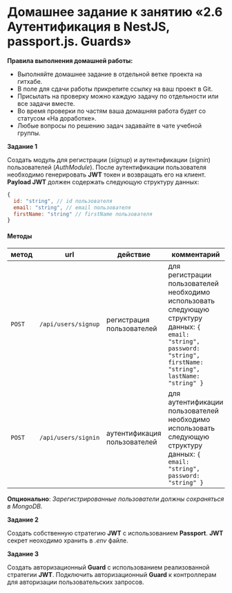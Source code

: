 # Домашнее задание к занятию «2.6 Аутентификация в NestJS, passport.js. Guards»

**Правила выполнения домашней работы:**
* Выполняйте домашнее задание в отдельной ветке проекта на гитхабе.
* В поле для сдачи работы прикрепите ссылку на ваш проект в Git.
* Присылать на проверку можно каждую задачу по отдельности или все задачи вместе.
* Во время проверки по частям ваша домашняя работа будет со статусом «На доработке».
* Любые вопросы по решению задач задавайте в чате учебной группы.

**Задание 1**

Создать модуль для регистрации (*signup*) и аутентификации (*signin*) пользователей (*AuthModule*).
После аутентификации пользователя необходимо генерировать **JWT** токен и возвращать его на клиент.
**Payload JWT** должен содержать следующую структуру данных:
```javascript
{
  id: "string", // id пользователя
  email: "string", // email пользователя
  firstName: "string" // firstName пользователя
}
``` 

#### Методы
метод | url | действие | комментарий
--- | --- | ---  | ---
`POST` | `/api/users/signup` | регистрация пользователей | для регистрации пользователей необходимо использовать следующую структуру данных: ``{ email: "string", password: "string", firstName: "string", lastName: "string" }``
`POST` | `/api/users/signin` | аутентификация пользователей | для аутентификации пользователей необходимо использовать следующую структуру данных: ``{ email: "string", password: "string" }``

**Опционально**: *Зарегистрированные пользователи должны сохраняться в MongoDB.*

**Задание 2**

Создать собственную стратегию **JWT** с использованием **Passport**. **JWT** секрет неоходимо хранить в *.env* файле.

**Задание 3**

Создать авторизационный **Guard** с использованием реализованной стратегии **JWT**.
Подключить авторизационный **Guard** к контроллерам для авторизации пользовательских запросов.
